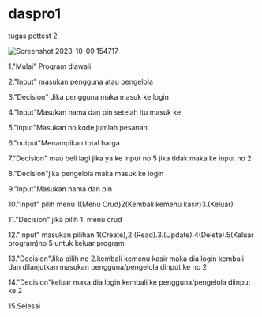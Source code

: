 # daspro1
tugas pottest 2

![Screenshot 2023-10-09 154717](https://github.com/MuhammadRofif/daspro1/assets/144349308/35f1e907-d622-46aa-8754-0d38d937d014)

1."Mulai" Program diawali

2."Input" masukan pengguna atau pengelola

3."Decision" Jika pengguna maka masuk ke login

4."Input"Masukan nama dan pin setelah itu masuk ke

5."input"Masukan no,kode,jumlah pesanan

6."output"Menampikan total harga

7."Decision" mau beli lagi jika ya ke input no 5 jika tidak maka ke input no 2

8."Decision"jika pengelola maka masuk ke login

9."input"Masukan nama dan pin

10."input" pilih menu 1(Menu Crud)2(Kembali kemenu kasir)3.(Keluar)

11."Decision" jika pilih 1. menu crud 

12."Input" masukan pilihan 1(Create),2.(Read).3.(Update).4(Delete).5(Keluar program)no 5 untuk keluar program

13."Decision"Jika pilih no 2.kembali kemenu kasir maka dia login kembali dan dilanjutkan masukan pengguna/pengelola dinput ke no 2

14."Decision"keluar maka dia login kembali ke pengguna/pengelola diinput ke 2

15.Selesai
